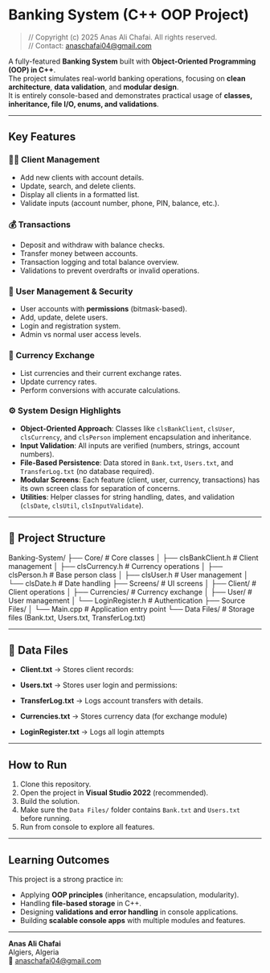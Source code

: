 # Banking System (C++ OOP Project)

> // Copyright (c) 2025 Anas Ali Chafai. All rights reserved.  
> // Contact: anaschafai04@gmail.com


A fully-featured **Banking System** built with **Object-Oriented Programming (OOP) in C++**.  
The project simulates real-world banking operations, focusing on **clean architecture**, **data validation**, and **modular design**.  
It is entirely console-based and demonstrates practical usage of **classes, inheritance, file I/O, enums, and validations**.

---

## Key Features

### 🧑‍💻 Client Management
- Add new clients with account details.
- Update, search, and delete clients.
- Display all clients in a formatted list.
- Validate inputs (account number, phone, PIN, balance, etc.).

### 💰 Transactions
- Deposit and withdraw with balance checks.
- Transfer money between accounts.
- Transaction logging and total balance overview.
- Validations to prevent overdrafts or invalid operations.

### 👥 User Management & Security
- User accounts with **permissions** (bitmask-based).
- Add, update, delete users.
- Login and registration system.
- Admin vs normal user access levels.

### 💱 Currency Exchange
- List currencies and their current exchange rates.
- Update currency rates.
- Perform conversions with accurate calculations.

### ⚙️ System Design Highlights
- **Object-Oriented Approach**: Classes like `clsBankClient`, `clsUser`, `clsCurrency`, and `clsPerson` implement encapsulation and inheritance.  
- **Input Validation**: All inputs are verified (numbers, strings, account numbers).  
- **File-Based Persistence**: Data stored in `Bank.txt`, `Users.txt`, and `TransferLog.txt` (no database required).  
- **Modular Screens**: Each feature (client, user, currency, transactions) has its own screen class for separation of concerns.  
- **Utilities**: Helper classes for string handling, dates, and validation (`clsDate`, `clsUtil`, `clsInputValidate`).  

---

## 📂 Project Structure

Banking-System/
├── Core/ # Core classes
│ ├── clsBankClient.h # Client management
│ ├── clsCurrency.h # Currency operations
│ ├── clsPerson.h # Base person class
│ ├── clsUser.h # User management
│ └── clsDate.h # Date handling
├── Screens/ # UI screens
│ ├── Client/ # Client operations
│ ├── Currencies/ # Currency exchange
│ ├── User/ # User management
│ └── LoginRegister.h # Authentication
├── Source Files/
│ └── Main.cpp # Application entry point
└── Data Files/ # Storage files (Bank.txt, Users.txt, TransferLog.txt)


---

## 📂 Data Files

- **Client.txt** → Stores client records:  

- **Users.txt** → Stores user login and permissions:  

- **TransferLog.txt** → Logs account transfers with details.

- **Currencies.txt** → Stores currency data (for exchange module)  

- **LoginRegister.txt** → Logs all login attempts  

---

## How to Run

1. Clone this repository.  
2. Open the project in **Visual Studio 2022** (recommended).  
3. Build the solution.  
4. Make sure the `Data Files/` folder contains `Bank.txt` and `Users.txt` before running.  
5. Run from console to explore all features.  

---

## Learning Outcomes
This project is a strong practice in:
- Applying **OOP principles** (inheritance, encapsulation, modularity).
- Handling **file-based storage** in C++.
- Designing **validations and error handling** in console applications.
- Building **scalable console apps** with multiple modules and features.

---

**Anas Ali Chafai**  
Algiers, Algeria  
📩 anaschafai04@gmail.com 

